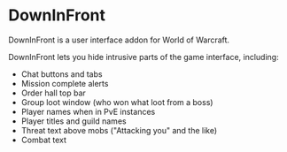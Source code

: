 # DownInFront

DownInFront is a user interface addon for World of Warcraft. 

DownInFront lets you hide intrusive parts of the game interface, including: 
* Chat buttons and tabs
* Mission complete alerts
* Order hall top bar
* Group loot window (who won what loot from a boss)
* Player names when in PvE instances
* Player titles and guild names
* Threat text above mobs ("Attacking you" and the like)
* Combat text
